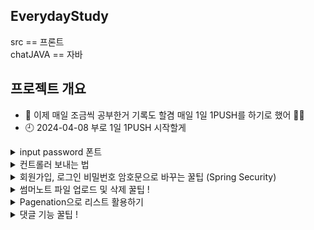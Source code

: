 ## EverydayStudy
src == 프론트  <br>
chatJAVA == 자바 

## 프로젝트 개요
- 🌱 이제 매일 조금씩 공부한거 기록도 할겸 매일 1일 1PUSH를 하기로 했어 👀👀
- 🕘 2024-04-08 부로 1일 1PUSH 시작할게


<details>
<summary>
  input password 폰트
</summary>
   <br>
  input type password를 사용하다보면 숨겨진 패스워드 표시(●)가 안 보이는 경우가 있다. <br>
  이런 문제가 발생하는 이유는 폰트가 (●)문자를 지원하지 않아서이다. <br>
  이 경우는 현재 사용중인 폰트가 해당 문자를 지원하지 않아서 발생하는 것으로 input type이 password인것의 font-family를 변경하면 해결된다. <br>

  input[type=password]{font-family:"굴림";}  <br>
  위와 같은 코드를 사용하면 input type=password 폰트만 굴림으로 바뀌는데 이렇게 변경하면 오류가 해결된다.
</details>

<details>
<summary>
  컨트롤러 보내는 법
</summary>
	
## 컨트롤러
DispatcherServlet을 생성한 후 url의 요청을 받아서 DispatcherServlet에서 처리한다. <br>
RequestMapping으로 설정할 것들을 Web에 들어가서 밑에 처럼 추가해준다

```
<!-- ===DispatcherServlet 생성===(Controller, ViewResolver, hanlderMapping) -->
<servlet>
  <!-- 이 서블릿 이름대로 (서블릿이름)-servlet.xml 파일을 DispatcherServlet으로 삼음 -->
  <servlet-name>dispatcher</servlet-name>
  <servlet-class>org.springframework.web.servlet.DispatcherServlet</servlet-class>
  <!-- contextLoader가 아래 위치의 설정 파일을 읽어서 이 파일을 DispatcherServlet으로 만든다. -->
  <init-param>
    <param-name>contextConfigLocation</param-name>
    <param-value>/WEB-INF/config/dispatcher-servlet.xml</param-value>
  </init-param>
</servlet>

<servlet-name>dispatcher</servlet-name>
  <url-pattern>*.do</url-pattern>
  <url-pattern>*.te</url-pattern>
  <url-pattern>*.ml</url-pattern>
  <url-pattern>*.di</url-pattern>
</servlet-mapping>   
```

## 서블릿
view의 경로, 확장자를 정해주는 부분 : DispatcherServlet이 이 경로를 따라서 컨트롤러가 날린 뷰의 이름에 해당하는 뷰가 있는지 찾아봄. <br>
 model에 대한 패키지명을 추가해주어야 한다 추가하지 않으면 못 찾는다
 
```
<!-- ViewResolver 생성 -->
<bean class="org.springframework.web.servlet.view.InternalResourceViewResolver">
  <property name="prefix" value="/WEB-INF/views/"/>
  <property name="suffix" value=".jsp"/>
</bean>

<!-- model에 대한 패키지명을 추가해준다 -->
<context:component-scan base-package="com.matcha.mvc" />
```
</details>

<details>
<summary>
  회원가입, 로그인 비밀번호 암호문으로 바꾸는 꿀팁 (Spring Security)
</summary>
  
  ## Spring Security는 Spring 기반의 애플리케이션의 보안(인증과 권한, 인가 등)을 담당하는 스프링 하위 프레임워크이다.
  - 인증(Authentication): 해당 사용자가 본인이 맞는지를 확인하는 절차
  - 인가(Authorization): 인증된 사용자가 요청한 자원에 접근 가능한지를 결정하는 절차

  ## Spring Security 사용하기 위해서는 pom.xml에 dependencies를 추가해주어야 합니다.
  ```
  <!-- 3. Spring Security Module(core, web, config) -->
  <dependency>
      <groupId>org.springframework.security</groupId>
      <artifactId>spring-security-core</artifactId>
      <version>5.5.2</version> 
   </dependency>
   <dependency>
      <groupId>org.springframework.security</groupId>
      <artifactId>spring-security-web</artifactId>
      <version>5.5.2</version>
   </dependency>
   <dependency>
      <groupId>org.springframework.security</groupId>
      <artifactId>spring-security-config</artifactId>
      <version>5.5.2</version>
   </dependency>
  ```
  ## web.xml 공통으로 사용할 의존성 설정 파일의 위치를 담는 파라미터 를 설정해줍니다.
  ```
  <context-param>
  	<param-name>contextConfigLocation</param-name>
  	<param-value>
  		/WEB-INF/config/spring-security.xml
  	</param-value>
  </context-param>
  ```
  ## 경로에 맞에 파일을 세팅한 후 spring-security.xml에 빈을 등록하면 세팅 끝
  ```
  <beans xmlns="http://www.springframework.org/schema/beans"
	xmlns:xsi="http://www.w3.org/2001/XMLSchema-instance"
	xmlns:security="http://www.springframework.org/schema/security"
	xsi:schemaLocation="http://www.springframework.org/schema/beans http://www.springframework.org/schema/beans/spring-beans.xsd
		http://www.springframework.org/schema/security http://www.springframework.org/schema/security/spring-security-5.5.xsd">

	  <bean class="org.springframework.security.crypto.bcrypt.BCryptPasswordEncoder" id="bcryptPasswordEncoder"/>
  </beans>
  ```
  ## 회원가입 하는 과정 (encode)
  encode : 해당 암호화 방식으로 암호화한 문자열을 리턴해줍니다. 회원가입 시 DB에 넣기전에 사용하면 됩니다. <br>
  DB확인을 하면 평문이였였던 비밀번호가 암호문으로 바꿔있는 것을 확인할 수 있다.
  ```
  @ResponseBody
  @RequestMapping(value="/insert.me", produces="application/json; charset=UTF-8")
    public String insert(Member m, Model model, ModelAndView mv) {
    
      // 암호화 작업
      String encPwd = bcryptPasswordEncoder.encode(m.getUserPwd());
      
      m.setUserPwd(encPwd); // Member객체에 userPwd필드에 평문이 아닌 암호문으로 변경
      
      int result = memberService.insertMember(m);
    }
  ```
  ## 로그인 하는 과정 (matches)
  matches : Member m으로 들어온 비밀번호는 암호화되어 DB에 저장된 암호화된 비밀번호와 같은지 비교를 하여 확인할 수 있습니다.
  ````
	@ResponseBody
	@RequestMapping(value="/loginMember.me", produces="application/json; charset=UTF-8")
    public String loginMember(Member m, HttpSession session, ModelAndView mv) {
        
		Member loginUser = memberService.loginMember(m.getUserId()); //아이디로만 멤버객체 가져오기
		
		if(loginUser == null || !bcryptPasswordEncoder.matches(m.getUserPwd(), loginUser.getUserPwd())) { // 로그인실패 => 에러문구를 message에 담고 리턴
			mv.addObject("message", "로그인 실패");
			return new Gson().toJson(mv);
		} else {
			session.setAttribute("loginUser", loginUser);
			mv.addObject("message", "로그인 성공");
			return new Gson().toJson(mv);
		}
	
    }
  ````
</details>

<details>
<summary>
  썸머노트 파일 업로드 및 삭제 꿀팁 !
</summary>
	
   ## 썸머노트 에디터를 적용한 callbacks함수를 사용하여여 자바스크립트 구현 
   onImageUpload : 이미지를 첨부할때 실행되는 함수  <br>
   onMediaDelete : 이미지를 삭재하였을때 실행되는 함수
   ````
makeNote = () => {
    $('.summernote').summernote({
      placeholder: 'Hello stand alone ui',
        tabsize: 2,
        height: 500,

        callbacks:{
          onImageUpload : function(files, editor,	welEditable) { // 이미지를 첨부할때 실행되는 함수
            console.log("이미지 첨부 됨");
            console.log(files);
            for (var i = files.length - 1; i >= 0; i--) {
                console.log(files[i],this);
                sendFile(files[i],this);
            }
          },
          onMediaDelete : function ($target, editor, $editable) { // 이미지를 삭재하였을때 실행되는 함수
            var deletedImageUrl = $target

                .attr('src')
                .split('/')
                .pop()

                // $target.attr('src'): 삭제된 미디어 요소의 src 속성을 통해 삭제된 이미지의 URL을 가져옵니다.
                // .split('/'): URL을 / 기준으로 분할합니다.
                // .pop(): 분할된 URL에서 마지막 요소를 가져옵니다. 이것은 파일의 이름이 될 것입니다.
                console.log(deletedImageUrl)

                data = new FormData()
                data.append('file', deletedImageUrl)
              
                console.log('aaaaa', data)

            // summernote에서 이미지 삭제시 실행할 함수 
            templateAjaxController.deleteFile2(data, fileDele);
          }
        },
      });
}

   ````
## onImageUpload 함수가 실행되면 data에 파일정보를 담아 ajax를 통해 컨트롤러로 보내준다.
````
sendFile = (file, editor) => {
  data = new FormData();
  data.append("file", file);
  console.log(data)

  templateAjaxController.insertTemplateImg(data, editor);
}
````
## 성공시 파일 위치와 이름을 통해 에디터에 이미지를 출력하여 보여준다. 
````
insertTemplateImg : (data, editor) =>{
        console.log(data)
        $.ajax({
            data : data,
            type : "POST",
            url : "insertTemplateImg.te",  
            contentType : false,
            processData : false,
            enctype : 'multipart/form-data',   
            success: function (data) { // 처리가 성공할 경우
                console.log(data)
                // 에디터에 이미지 출력
                $(editor).summernote('editor.insertImage', data);
            },
            error: (err) => {
                console.log(err)
            }
        })
    },
````
## 컨트롤러에서 파일 위치와 이름만 지정해서 다시 리턴하여 보내준다.
````
//  서머노트 작성시 이미지파일 올렸을때 내 실제 경로 폴더에도 올려주는 메서드
@ResponseBody
@RequestMapping(value="/insertTemplateImg.te", produces="application/json; charset=UTF-8")
// @RequestParam은 자바스크립트에서 설정한 이름과 반드시 같아야한다!
public String uploadSummernoteImageFile(@RequestParam("file") MultipartFile multipartFile, HttpSession session )  {
	
	System.out.println(multipartFile);

	String cName = saveFile(multipartFile, session, "resources/img/templateImgFile/insertTemplate/");
	String changeName = "resources/img/templateImgFile/insertTemplate/" + cName;
	
	return new Gson().toJson(changeName);
}
````
## onMediaDelete 삭제함수 실행시 target을 통해 파일 위치와 이름을 알아내는 부분이다.
````
onMediaDelete : function ($target) {
            var deletedImageUrl = $target

                .attr('src') // $target.attr('src'): 삭제된 미디어 요소의 src 속성을 통해 삭제된 이미지의 URL을 가져옵니다.
                .split('/')  // .split('/'): URL을 / 기준으로 분할합니다.
                .pop()       // .pop(): 분할된 URL에서 마지막 요소를 가져옵니다. 이것은 파일의 이름이 될 것입니다.

                console.log(deletedImageUrl)
                data = new FormData()
                data.append('file', deletedImageUrl)

            // summernote에서 이미지 삭제시 실행할 함수 
            templateAjaxController.deleteFile2(data, fileDele);
          }
````
## ajax를 이용해 컨틀롤러를 보내줘서 파일 위치와 이름을 통해 삭제를 해주면 끝 참 쉽죠 ~?
````
deleteFile2 : (data, callback) =>{
        console.log(data)
        $.ajax({
            data : data,
            type : "POST",
            url : "deleteTemplateImage.te",  
            contentType : false,
            processData : false,
            enctype : 'multipart/form-data',   
            success: (result) => {
                callback(result)
            },
            error: (err) => {
                console.log(err)
            }
        })
    },


// 서머노트 작성시 이미지파일 삭제했을때 내 실제 경로 폴더에도 삭제하는 메서드 
@ResponseBody
@RequestMapping(value="/deleteTemplateImage.te", produces = "application/json; charset=utf8")
public String deleteSummernoteImageFile(@RequestParam("file") String file, HttpSession session )  {

	new File(session.getServletContext().getRealPath("resources/img/templateImgFile/insertTemplate/"+file)).delete();
	
	return "good";
}
````
## 업데이트도 똑같아
위에 처럼 다 똑같이 하고 SQL에서 업데이트 성공시 코드들 저장 ~
````
@ResponseBody
@RequestMapping(value="/updateTemplate.te", produces="application/json; charset=UTF-8")
public String updateSummernote(Template t, ModelAndView mv)  {

	// 성공하면 success 보내주고 실패시 fail을 보내줌
	return new Gson().toJson(templateService.updateTemplate(t) > 0 ? "success" : "fail"); 
}

updateT = (result) => {
    if(result == 'success'){ // 업데이트 성공시
        var markup = $('.click2edit').summernote('code'); // 썸머노트가 코드 수정을 저장해줌
        $('.click2edit').summernote('destroy');
    } else {
        alert('템플릿 수정에 실패하였습니다.');
    }
}
````

</details>

<details>
<summary>
  Pagenation으로 리스트 활용하기 
</summary>

## PageInfo 객체 만들어주기 !
이 메서드는 페이지네이션 기능을 구현하기 위해 필요한 정보들을 계산하고 이를 담은 객체를 생성하여 반환하는 메서드입니다.
````
public static PageInfo getPageInfo(int listCount, int currentPage, int pageLimit, int boardLimit) {
		
	int maxPage = (int)Math.ceil((double)listCount / boardLimit);    // 가장 마지막페이지(총 페이지 수)
	int startPage= (currentPage - 1) / pageLimit*pageLimit + 1;  // 페이징바의 시작수
	int endPage = startPage + pageLimit - 1;    // 페이징바의 끝수
	endPage = endPage > maxPage ? maxPage : endPage;
	
	//*페이징바를 만들때 필요한 객체
	PageInfo pi = new PageInfo(listCount, currentPage, pageLimit, boardLimit, maxPage, startPage, endPage);
	return pi;
}
````

## 컨트롤러에서 PageInfo 사용하는 방법
아래처럼 value 값을 정한 후 defaultValue 값을 무조건 1로 설정 currentPage(현재페이지)가 없을 수 없기 떄문이다. 
````
// 템플릿 리스트 보여주기
@RequestMapping("/template.te")
public ModelAndView tem(@RequestParam(value="cpage", defaultValue="1") int currentPage, ModelAndView mv){

	// PageInfo 객체를 통해 (총 갯수, 현재페이지, 펴이징 바, 보여줄 게시물 수)를 기입한다
	PageInfo pi = Pagenation.getPageInfo(templateService.selectListCount(), currentPage, 5, 9);

	// pi 정보를 통해 템플릿 정보들을 가가져온다
	ArrayList<Template> list = templateService.selectTemplateList(pi);
	
	mv.addObject("pi", pi)
	  .addObject("list", list)
	  .setViewName("template/template");
	
	return mv;
}
````
## DAO에서 PageInfo를 사용할때는 RowBounds 클래스를 사용한다 !
RowBounds 클래스는 MyBatis에서 사용되는 페이징을 처리하기 위한 클래스이다. <br>
예를 들어 offset 10번째부터 limit 20개의 데이터를 조회하는 식으로 돌아간다.
````
// 템플릿 리스트 정보 가져오기 
public ArrayList<Template> selectTemplateList(SqlSessionTemplate sqlSession, PageInfo pi) {
	int offset = (pi.getCurrentPage() - 1) * pi.getBoardLimit();  // 조회를 시작할 행의 인덱스
	int limit = pi.getBoardLimit();  // 조회할 행의 최대 개수
	
	RowBounds rowBounds = new RowBounds(offset, limit);

	// selectList 메서드가 반환하는 값이 실제로는 List 타입이기 때문에 다운 캐스팅(형변환을 함)
	return (ArrayList)sqlSession.selectList("TemplateMapper.selectTemplateList", null, rowBounds);
}
````
</details>

<details>
<summary>
  댓글 기능 꿀팁 !
</summary>
	
# Ajax란?	
자바스크립트를 통해 비동기식으로 서버에 데이터를 요청하여 필요한 데이터를 받아와 전체 페이지를 새로 고치지 않고 변경이 필요한 부분만 고치는 기술이다.
	
## 1.  onload 이벤트를 통해 body 페이지 그리는 동시에 함수를 실행하는 방식을 선택!
onload란 웹 페이지가 로드될 때 발생하는 이벤트입니다. 예를 들어, 웹 페이지가 로드될 때 초기 데이터를 로드하여 화면에 표시하는 등의 작업을 onload 이벤트 핸들러에서 처리할 수 있습니다.
````
<body onload="replyCommont(${tno})">

replyCommont = (tno) => { // onload 디테일뷰 들어오는 순간 댓글 페이징 바 그려주는 메서드

    data = {
        tno : tno
    }
    templateAjaxController.onloadReply(data, replySucc);
}

    onloadReply : (data, callback) =>{
        $.ajax({
            data : data,
            type : "POST",
            url : "onloadReply.te",   
            success: (result) => {
                callback(result)
            },
            error: (err) => {
                console.log(err)
            }
        })
    }
````
## 2. 컨트롤러를 통해 요청을 처리 하고 쿼리를 실행!

공통으로 수행되는 작업 코드를 줄이기 위해 ModelAndView 객체에 담아 반환하는 메서드를 만들었다. 
getReplyModelAndView메서드를 <br>만들기 전에는 페이징 처리, 댓글 정보 조회, 세션에서 로그인한 사용자의 번호 가져오기 같은 증복 코드들이 많았다 <br>
이렇게 하면 중복 코드를 최소화하고 코드를 더 간결하고 코드의 가독성이 향상되고 유지보수가 쉬워집니다.
````
// --------------------------------- 공통된 작업을 수행하는 메서드 ---------------------------------
private ModelAndView getReplyModelAndView(int tno, HttpSession session, int currentPage) {
	
    PageInfo pi = Pagenation.getPageInfo(templateService.selectReplyCount(tno), currentPage, 5, 5); // 페이징 처리
    
    ArrayList<TemplateReply> ReplyList = templateService.detailReplyTemplate(pi, tno); // 댓글 정보
    
    // 삼항 연산자 세션이 없으면 0반환 있으면 회원 번호 반환
    int userNo = session.getAttribute("loginUser") == null ? 0 : ((Member) session.getAttribute("loginUser")).getUserNo();
    
    // 객체 생성 조회된 댓글 정보와 페이징 정보 그리고 사용자 번호를 ModelAndView 객체에 담아 반환
    ModelAndView mv = new ModelAndView();
    mv.addObject("ReplyList", ReplyList).addObject("tno", tno).addObject("userNo", userNo).addObject("pi", pi);
    
    return mv;
}

// --------------------------------- Ajax onload로 디테일뷰 댓글, 페이징 바 그려주는 메서드 ---------------------------------
@ResponseBody
@RequestMapping(value="/onloadReply.te", produces="application/json; charset=UTF-8")
public String Replyload(int tno, ModelAndView mv, HttpSession session, @RequestParam(value="tpage", defaultValue="1") int currentPage)  {
	
    ModelAndView newMv = getReplyModelAndView(tno, session, currentPage);
    return new Gson().toJson(newMv);
}
````
## 받아온 정보들로 내가 새로 고치고 싶은 부분을 작성한다!
````
replySucc = (result) => {
    // console.log(result)
    let list = result.model.ReplyList;
    let loginUser = result.model.userNo;
    let pi = result.model.pi;
    let tno = result.model.tno;

    // 댓글 그려주기
    let str = "";
    for (let r of list) {
        if(loginUser === r.userNo){
            str += `<div class="comment-container">`
                    + `<div class="reply-container">`
                    + `<div class="profile">`
                        + `<img src="`+ r.memberImgChangName +`" alt="">`
                    + `</div>`
                    + `<div class="reply-center">`
                        +`<div class="name-container">`
                        +`<div class="name-container">`
                            +`<h3 style="font-size: 1.5rem;">`+ r.userName +`</h3>`
                            +`<p>` + r.templateReplyDate +`</p>`
                        +`</div>`
                        +`<div class="btn-container">`
                            +`<button class="edit-btn">edit</button>`
                            +`<button class="del-btn" onclick="delReply(`+ r.templateReplyNo + `,`+ r.templateNo +`)">delete</button>`
                        +`</div>`
                        +`</div>`
                
                        +`<div class="reply-comment">`
                        +`<span>` + r.templateReplyContent +`</span>`
                        +`</div>`
                    +`</div>`
                    +`</div>`
                +`</div>`;
        } else {
            str += `<div class="comment-container">`
            + `<div class="reply-container">`
            + `<div class="profile">`
                + `<img src="`+ r.memberImgChangName +`" alt="">`
            + `</div>`
            + `<div class="reply-center">`
                +`<div class="name-container">`
                +`<div class="name-container">`
                    +`<h3 style="font-size: 1.5rem;">`+ r.userName +`</h3>`
                    +`<p>` + r.templateReplyDate +`</p>`
                +`</div>`
                +`</div>`
        
                +`<div class="reply-comment">`
                +`<span>` + r.templateReplyContent +`</span>`
                +`</div>`
            +`</div>`
            +`</div>`
        +`</div>`;
        }
    }

    // 페이징 바 그려주기
    let str2 = "";
    
        if(pi.currentPage == 1){
            str2 += '<li class="page-item disabled"><a class="page-link">Previous</a></li>'
        } else {
            str2 += `<li class="page-item"><a class="page-link" onclick="choicePage(`+ (pi.currentPage - 1 ) + `,` + tno + `)">Previous</a></li>`
        }

        for (let i = pi.startPage; i <= pi.endPage; i++) {
            str2 += '<li class="page-item"><button class="page-link" onclick="choicePage('+ i + `,` + tno  +')">' + i + '</button></li>'
        }

        if(pi.currentPage != pi.maxPage){
            str2 += '<li class="page-item"><button class="page-link" onclick="choicePage('+ (pi.currentPage + 1)+ `,` + tno +')">Next</button></li>'
        } else {
            str2 += '<li class="page-item disabled"><a class="page-link">Next</a>'
        } 

        document.querySelector("#ReplyContent").innerHTML = str;
        document.querySelector("#pagingArea ul").innerHTML = str2;

        result = ''
        document.getElementById("text-commet").value = result;
}
````
## 페이징 바를 그려주고 페이지 누를때마다 페이징 번호를 바꿔주는 메서드 
````
choicePage = (page, tno) =>{ // 페이징 번호 바뀌는 메서드 

    data = {
        tpage : page,
        tno : tno
    }

    console.log(data)
    templateAjaxController.onloadReply(data, replySucc)
}
````
## 댓글 작성, 삭제 메서드
위에 내가 그려준 부분에있는 onclick함수 코드이다
````
reply = (templateNo, tno) => { // 댓글 작성 하는 메서드
    let templateReplyContent = document.getElementById("text-commet").value;

    data = {
        templateReplyContent : templateReplyContent,
        templateNo : templateNo,
        tno : tno
    }

    templateAjaxController.replyInsert(data, replySucc);
}

delReply = (replyNo, tno) => {
    data = {
        templateReplyNo : replyNo,
        templateNo : tno
    }
    templateAjaxController.replyDel(data, replySucc);
}
````
## 댓글 작성, 삭제 컨트롤러 
 getReplyModelAndView메서드를 안 만들었으면 댓글 작성 삭제 메서드에도 증복 코드가 들어가 코드 생겼을 것이다.
````
// --------------------------------- Ajax 댓글 작성하는 메서드 ---------------------------------
@ResponseBody
@RequestMapping(value="/repltInsert.te", produces="application/json; charset=UTF-8")
public String Reply(TemplateReply r, int tno, ModelAndView mv, HttpSession session, @RequestParam(value="cpage", defaultValue="1") int currentPage)  {
	
    Member m = (Member) session.getAttribute("loginUser");
    int res = templateService.replyInsert(r, m.getUserNo()); // 댓글 삽입
    
    // 메서드 호출 매개변수로는 댓글번호, 세션, currentPage를 전달 
    ModelAndView newMv = getReplyModelAndView(tno, session, currentPage); 
    // newMv로 리턴 받은 조회된 댓글 정보와 페이징 정보 그리고 사용자 번호를 반환
    return new Gson().toJson(newMv);
}

//  --------------------------------- Ajax 댓글 삭제해주는 메서드 -------------------------------------
@ResponseBody
@RequestMapping(value="/replyDelte.te", produces="application/json; charset=UTF-8")
public String replyDelte(TemplateReply tr, ModelAndView mv, HttpSession session, @RequestParam(value="tpage", defaultValue="1") int currentPage)  {
	
    int res = templateService.replyDelt(tr.getTemplateReplyNo()); // 댓글 삭제
    
    ModelAndView newMv = getReplyModelAndView(tr.getTemplateNo(), session, currentPage);
    return new Gson().toJson(newMv);
}
````

</details>


 


